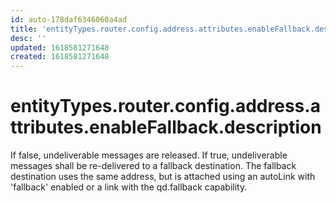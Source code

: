 ```yaml
---
id: auto-178daf6346060a4ad
title: 'entityTypes.router.config.address.attributes.enableFallback.description'
desc: ''
updated: 1618581271648
created: 1618581271648
---
```

# entityTypes.router.config.address.attributes.enableFallback.description

If false, undeliverable messages are released.  If true, undeliverable messages shall be re-delivered to a fallback destination.  The fallback destination uses the same address, but is attached using an autoLink with &#39;fallback&#39; enabled or a link with the qd.fallback capability.